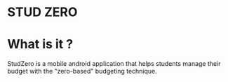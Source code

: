 # STUD ZERO
# What is it ?
StudZero is a mobile android application that helps students manage their budget with the "zero-based" budgeting technique.  
